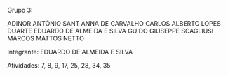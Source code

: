 Grupo 3:

ADINOR ANTÔNIO SANT ANNA DE CARVALHO
CARLOS ALBERTO LOPES DUARTE
EDUARDO DE ALMEIDA E SILVA
GUIDO GIUSEPPE SCAGLIUSI
MARCOS MATTOS NETTO

Integrante: EDUARDO DE ALMEIDA E SILVA

Atividades: 7, 8, 9, 17, 25, 28, 34, 35